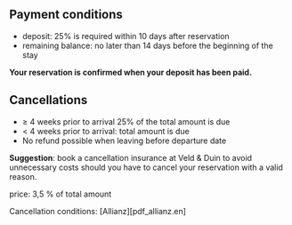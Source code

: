 
## Payment conditions
- deposit: 25% is required within 10 days after reservation
- remaining balance: no later than 14 days before
the beginning of the stay

**Your reservation is confirmed when your deposit has been paid.**

## Cancellations
- ≥ 4 weeks prior to arrival 25% of the total amount is due
- < 4 weeks prior to arrival: total amount is due
- No refund possible when leaving before departure date

**Suggestion**: book a cancellation insurance at Veld & Duin to avoid unnecessary costs should you have to cancel your reservation with a valid reason.

price: 3,5 % of total amount

Cancellation conditions: [Allianz][pdf_allianz.en]
